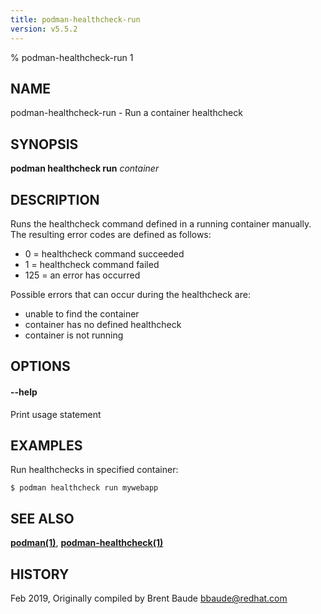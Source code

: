 ```yaml
---
title: podman-healthcheck-run
version: v5.5.2
---
```


% podman-healthcheck-run 1

## NAME
podman\-healthcheck\-run - Run a container healthcheck

## SYNOPSIS
**podman healthcheck run** *container*

## DESCRIPTION

Runs the healthcheck command defined in a running container manually.  The resulting error codes are defined
as follows:

* 0 = healthcheck command succeeded
* 1 = healthcheck command failed
* 125 = an error has occurred

Possible errors that can occur during the healthcheck are:
* unable to find the container
* container has no defined healthcheck
* container is not running

## OPTIONS
#### **--help**

Print usage statement


## EXAMPLES

Run healthchecks in specified container:
```
$ podman healthcheck run mywebapp
```

## SEE ALSO
**[podman(1)](podman.1.md)**, **[podman-healthcheck(1)](podman-healthcheck.1.md)**

## HISTORY
Feb 2019, Originally compiled by Brent Baude <bbaude@redhat.com>

